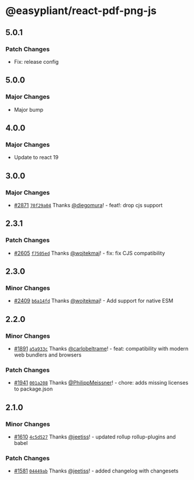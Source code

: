 # @easypliant/react-pdf-png-js

## 5.0.1

### Patch Changes

- Fix: release config

## 5.0.0

### Major Changes

- Major bump

## 4.0.0

### Major Changes

- Update to react 19

## 3.0.0

### Major Changes

- [#2871](https://github.com/diegomura/react-pdf/pull/2871)
  [`70f29a04`](https://github.com/diegomura/react-pdf/commit/70f29a0407b1d56e9a7932b25c0d69132e9b4119)
  Thanks [@diegomura](https://github.com/diegomura)! - feat!: drop cjs support

## 2.3.1

### Patch Changes

- [#2605](https://github.com/diegomura/react-pdf/pull/2605)
  [`f7505ed`](https://github.com/diegomura/react-pdf/commit/f7505ed453a1a0ae960d0e5e4a1d155803861b71)
  Thanks [@wojtekmaj](https://github.com/wojtekmaj)! - fix: fix CJS compatibility

## 2.3.0

### Minor Changes

- [#2409](https://github.com/diegomura/react-pdf/pull/2409)
  [`b6a14fd`](https://github.com/diegomura/react-pdf/commit/b6a14fd160fab26a49f798e5294b0e361e67fe37)
  Thanks [@wojtekmaj](https://github.com/wojtekmaj)! - Add support for native ESM

## 2.2.0

### Minor Changes

- [#1891](https://github.com/diegomura/react-pdf/pull/1891)
  [`a5a933c`](https://github.com/diegomura/react-pdf/commit/a5a933c9733e4c77338ef76a2b3545b84a646a81)
  Thanks [@carlobeltrame](https://github.com/carlobeltrame)! - feat: compatibility with modern web
  bundlers and browsers

### Patch Changes

- [#1941](https://github.com/diegomura/react-pdf/pull/1941)
  [`001a208`](https://github.com/diegomura/react-pdf/commit/001a20812fa039d09931b22eb97a8869e3b31cc5)
  Thanks [@PhilippMeissner](https://github.com/PhilippMeissner)! - chore: adds missing licenses to
  package.json

## 2.1.0

### Minor Changes

- [#1610](https://github.com/diegomura/react-pdf/pull/1610)
  [`4c5d527`](https://github.com/diegomura/react-pdf/commit/4c5d52721d29d843f1d09c3fd74370832429f70e)
  Thanks [@jeetiss](https://github.com/jeetiss)! - updated rollup rollup-plugins and babel

### Patch Changes

- [#1581](https://github.com/diegomura/react-pdf/pull/1581)
  [`04449ab`](https://github.com/diegomura/react-pdf/commit/04449ab352db0cca2155024dd3e8c690e42193ca)
  Thanks [@jeetiss](https://github.com/jeetiss)! - added changelog with changesets
